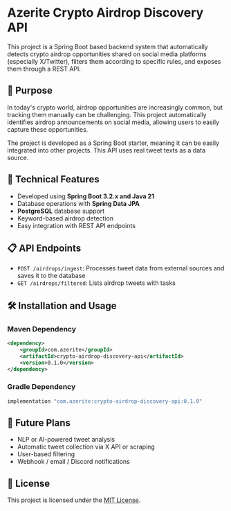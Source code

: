 # Azerite Crypto Airdrop Discovery API

This project is a Spring Boot based backend system that automatically detects crypto airdrop opportunities shared on social media platforms (especially X/Twitter), filters them according to specific rules, and exposes them through a REST API.

## 🎯 Purpose

In today's crypto world, airdrop opportunities are increasingly common, but tracking them manually can be challenging. This project automatically identifies airdrop announcements on social media, allowing users to easily capture these opportunities.

The project is developed as a Spring Boot starter, meaning it can be easily integrated into other projects. This API uses real tweet texts as a data source.

## 🧩 Technical Features

- Developed using **Spring Boot 3.2.x and Java 21**
- Database operations with **Spring Data JPA**
- **PostgreSQL** database support
- Keyword-based airdrop detection
- Easy integration with REST API endpoints

## 📋 API Endpoints

- `POST /airdrops/ingest`: Processes tweet data from external sources and saves it to the database
- `GET /airdrops/filtered`: Lists airdrop tweets with tasks

## 🛠️ Installation and Usage

### Maven Dependency

```xml
<dependency>
    <groupId>com.azerite</groupId>
    <artifactId>crypto-airdrop-discovery-api</artifactId>
    <version>0.1.0</version>
</dependency>
```

### Gradle Dependency

```groovy
implementation "com.azerite:crypto-airdrop-discovery-api:0.1.0"
```

## 🚧 Future Plans

- NLP or AI-powered tweet analysis
- Automatic tweet collection via X API or scraping
- User-based filtering
- Webhook / email / Discord notifications

## 📄 License

This project is licensed under the [MIT License](LICENSE). 